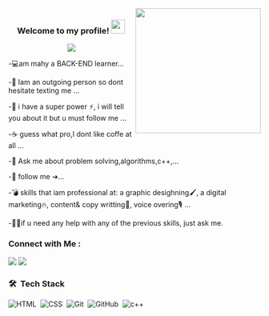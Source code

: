 <img width="250" align="right" src="https://c.tenor.com/_DOBjnGspYAAAAAM/code-coding.gif">

<h3 align="center">
  Welcome to my profile!
  <img src="https://media.giphy.com/media/hvRJCLFzcasrR4ia7z/giphy.gif" width="28">
</h3>

<!-- Typing SVG by DenverCoder1 - https://github.com/DenverCoder1/readme-typing-svg -->
<p align="center">
  <a href="https://github.com/DenverCoder1/readme-typing-svg"><img src="https://readme-typing-svg.herokuapp.com/?lines=Full-stack%20web%20developer;Always%20learning%20new%20things&font=Fira%20Code&center=true&width=440&height=45&color=f75c7e&vCenter=true&size=22"></a>
</p> 

-💻am mahy a BACK-END learner...

-💭 Iam an outgoing person so dont hesitate texting me ...

-💅 i have a super power ⚡, i will tell you about it but u must follow me ...

-☕️ guess what pro,I dont like coffe at all ...

-💬 Ask me about problem solving,algorithms,c++,...

-📲 follow me ➔...

-💣 skills that iam professional at: a graphic desighning🖌️, a digital marketing🔥, content& copy writting📃, voice overing🎙️ ...

-💁🏻if u need any help with any of the previous skills, just ask me.




### Connect with Me :

<a href="https://www.linkedin.com/in/mahy-galal" target="_blank"><img src="https://img.shields.io/badge/-mahy%20galal-0077B5?style=for-the-badge&logo=Linkedin&logoColor=white"/></a>
<a href="https://t.me/YousefMohamed01" target="_blank"><img src="https://img.shields.io/badge/-Yousef%20Dergham-0077B5?style=for-the-badge&logo=Telegram&logoColor=white"/></a>


### 🛠 &nbsp;Tech Stack
![HTML](https://img.shields.io/badge/-HTML-05122A?style=flat&logo=HTML5)&nbsp;
![CSS](https://img.shields.io/badge/-CSS-05122A?style=flat&logo=CSS3&logoColor=1572B6)&nbsp;
![Git](https://img.shields.io/badge/-Git-05122A?style=flat&logo=git)&nbsp;
![GitHub](https://img.shields.io/badge/-GitHub-05122A?style=flat&logo=github)&nbsp;
![c++](https://img.shields.io/badge/-c++-05122A?style=flat&logo=c++)&nbsp;






